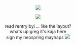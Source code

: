 <p align="center"> <img src="https://komarev.com/ghpvc/?username=sekeidiot&style=plastic&color=yellow"/> </p>
<p align="center"> <img src="https://files.catbox.moe/0rlpuw.jpeg"/> </p>

<p align="center">
read rentry byi ... like the layout?
<br>
whats up greg it's kaja here
<br>
  sign my neospring mayhaps <img src="https://files.catbox.moe/reecbd.gif"/>
</p>
